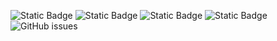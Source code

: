 ![Static Badge](https://img.shields.io/badge/blacklists-60-000000) ![Static Badge](https://img.shields.io/badge/blacklisted-2931734-cc0000) ![Static Badge](https://img.shields.io/badge/whitelisted-2243-00CC00) ![Static Badge](https://img.shields.io/badge/streaming_blacklist-28107-000000) ![GitHub issues](https://img.shields.io/github/issues/fabriziosalmi/blacklists)
